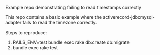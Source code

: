 Example repo demonstrating failing to read timestamps correctly

This repo contains a basic example where the activerecord-jdbcmysql-adapter fails
to read the timezone correctly.

Steps to reproduce:
1. RAILS_ENV=test bundle exec rake db:create db:migrate
2. bundle exec rake test
